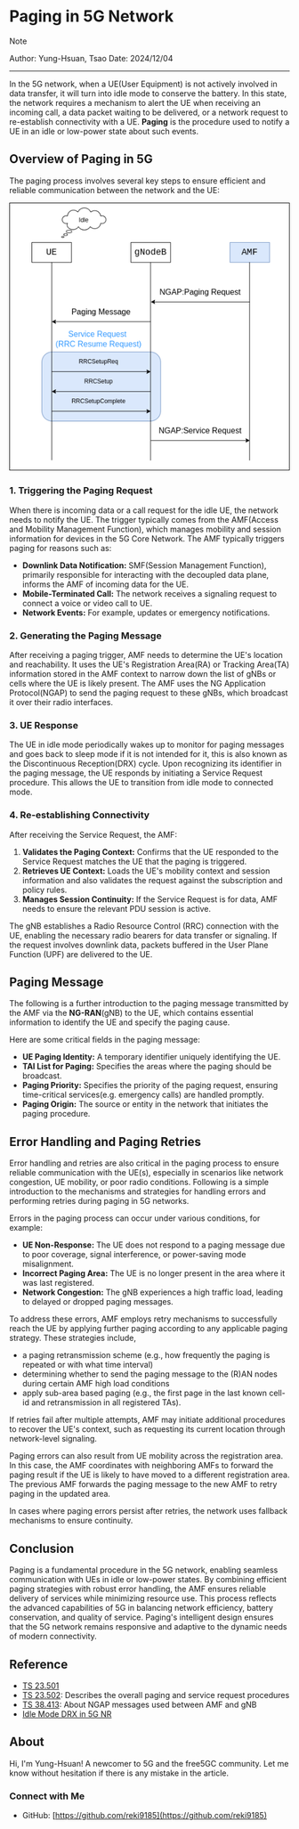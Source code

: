 # Paging in 5G Network
>[!NOTE]
> Author: Yung-Hsuan, Tsao
> Date: 2024/12/04
---

In the 5G network, when a UE(User Equipment) is not actively involved in data transfer, it will turn into idle mode to conserve the battery. In this state, the network requires a mechanism to alert the UE when receiving an incoming call, a data packet waiting to be delivered, or a network request to re-establish connectivity with a UE. **Paging** is the procedure used to notify a UE in an idle or low-power state about such events.

## Overview of Paging in 5G

The paging process involves several key steps to ensure efficient and reliable communication between the network and the UE:

![paging](./paging.png)

### 1. Triggering the Paging Request 
When there is incoming data or a call request for the idle UE, the network needs to notify the UE. The trigger typically comes from the AMF(Access and Mobility Management Function), which manages mobility and session information for devices in the 5G Core Network.
The AMF typically triggers paging for reasons such as:

- **Downlink Data Notification:** SMF(Session Management Function), primarily responsible for interacting with the decoupled data plane, informs the AMF of incoming data for the UE. 
- **Mobile-Terminated Call:** The network receives a signaling request to connect a voice or video call to UE.
- **Network Events:** For example, updates or emergency notifications.

### 2. Generating the Paging Message 
After receiving a paging trigger, AMF needs to determine the UE's location and reachability. It uses the UE's Registration Area(RA) or Tracking Area(TA) information stored in the AMF context to narrow down the list of gNBs or cells where the UE is likely present. The AMF uses the NG Application Protocol(NGAP) to send the paging request to these gNBs, which broadcast it over their radio interfaces.

### 3. UE Response
The UE in idle mode periodically wakes up to monitor for paging messages and goes back to sleep mode if it is not intended for it, this is also known as the Discontinuous Reception(DRX) cycle. Upon recognizing its identifier in the paging message, the UE responds by initiating a Service Request procedure. This allows the UE to transition from idle mode to connected mode.

### 4. Re-establishing Connectivity
After receiving the Service Request, the AMF:
1. **Validates the Paging Context:** Confirms that the UE responded to the Service Request matches the UE that the paging is triggered.
2. **Retrieves UE Context:** Loads the UE's mobility context and session information and also validates the request against the subscription and policy rules.
3. **Manages Session Continuity:** If the Service Request is for data, AMF needs to ensure the relevant PDU session is active.

The gNB establishes a Radio Resource Control (RRC) connection with the UE, enabling the necessary radio bearers for data transfer or signaling. If the request involves downlink data, packets buffered in the User Plane Function (UPF) are delivered to the UE.

## Paging Message

The following is a further introduction to the paging message transmitted by the AMF via the **NG-RAN**(gNB) to the UE, which contains essential information to identify the UE and specify the paging cause.

Here are some critical fields in the paging message:

- **UE Paging Identity:** A temporary identifier uniquely identifying the UE.
- **TAI List for Paging:** Specifies the areas where the paging should be broadcast.
- **Paging Priority:** Specifies the priority of the paging request, ensuring time-critical services(e.g. emergency calls) are handled promptly.
- **Paging Origin:** The source or entity in the network that initiates the paging procedure.

## Error Handling and Paging Retries

Error handling and retries are also critical in the paging process to ensure reliable communication with the UE(s), especially in scenarios like network congestion, UE mobility, or poor radio conditions. Following is a simple introduction to the mechanisms and strategies for handling errors and performing retries during paging in 5G networks.

Errors in the paging process can occur under various conditions, for example:

- **UE Non-Response:** The UE does not respond to a paging message due to poor coverage, signal interference, or power-saving mode misalignment.
- **Incorrect Paging Area:** The UE is no longer present in the area where it was last registered.
- **Network Congestion:** The gNB experiences a high traffic load, leading to delayed or dropped paging messages.

To address these errors, AMF employs retry mechanisms to successfully reach the UE by applying further paging according to any applicable paging strategy. These strategies include, 

- a paging retransmission scheme (e.g., how frequently the paging is repeated or with what time interval)
- determining whether to send the paging message to the (R)AN nodes during certain AMF high load conditions
- apply sub-area based paging (e.g., the first page in the last known cell-id and retransmission in all registered TAs).

If retries fail after multiple attempts, AMF may initiate additional procedures to recover the UE's context, such as requesting its current location through network-level signaling.

Paging errors can also result from UE mobility across the registration area. In this case, the AMF coordinates with neighboring AMFs to forward the paging result if the UE is likely to have moved to a different registration area. The previous AMF forwards the paging message to the new AMF to retry paging in the updated area.

In cases where paging errors persist after retries, the network uses fallback mechanisms to ensure continuity.

## Conclusion
Paging is a fundamental procedure in the 5G network, enabling seamless communication with UEs in idle or low-power states. By combining efficient paging strategies with robust error handling, the AMF ensures reliable delivery of services while minimizing resource use. This process reflects the advanced capabilities of 5G in balancing network efficiency, battery conservation, and quality of service. Paging's intelligent design ensures that the 5G network remains responsive and adaptive to the dynamic needs of modern connectivity.

## Reference
- [TS 23.501](https://www.etsi.org/deliver/etsi_ts/123500_123599/123501/17.05.00_60/ts_123501v170500p.pdf)
- [TS 23.502](https://www.etsi.org/deliver/etsi_ts/123500_123599/123502/17.04.00_60/ts_123502v170400p.pdf): Describes the overall paging and service request procedures
- [TS 38.413](https://www.etsi.org/deliver/etsi_ts/138400_138499/138413/16.02.00_60/ts_138413v160200p.pdf): About NGAP messages used between AMF and gNB
- [Idle Mode DRX in 5G NR](https://wirelessbrew.com/5g-nr/5g-mac-layer/idle-mode-drx/)

## About
Hi, I'm Yung-Hsuan!  A newcomer to 5G and the free5GC community. Let me know without hesitation if there is any mistake in the article.

### Connect with Me

- GitHub: [https://github.com/reki9185](https://github.com/reki9185)